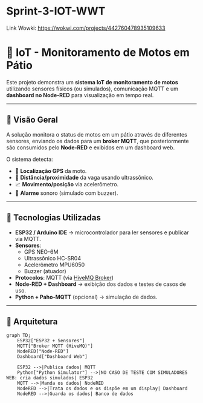 # Sprint-3-IOT-WWT
Link Wowki: https://wokwi.com/projects/442760478935109633

# 🚀 IoT - Monitoramento de Motos em Pátio

Este projeto demonstra um **sistema IoT de monitoramento de motos** utilizando sensores físicos (ou simulados), comunicação MQTT e um **dashboard no Node-RED** para visualização em tempo real.

---

## 📖 Visão Geral
A solução monitora o status de motos em um pátio através de diferentes sensores, enviando os dados para um **broker MQTT**, que posteriormente são consumidos pelo **Node-RED** e exibidos em um dashboard web.

O sistema detecta:
- 📍 **Localização GPS** da moto.  
- 📏 **Distância/proximidade** da vaga usando ultrassônico.  
- 📈 **Movimento/posição** via acelerômetro.  
- 🚨 **Alarme** sonoro (simulado com buzzer).  

---

## 🔧 Tecnologias Utilizadas
- **ESP32 / Arduino IDE** → microcontrolador para ler sensores e publicar via MQTT.  
- **Sensores**:
  - GPS NEO-6M
  - Ultrassônico HC-SR04
  - Acelerômetro MPU6050
  - Buzzer (atuador)
- **Protocolos**: MQTT (via [HiveMQ Broker](https://www.hivemq.com/public-mqtt-broker/))  
- **Node-RED + Dashboard** → exibição dos dados e testes de casos de uso.  
- **Python + Paho-MQTT** (opcional) → simulação de dados.  

---

## 📡 Arquitetura
```mermaid
graph TD;
    ESP32["ESP32 + Sensores"]
    MQTT["Broker MQTT (HiveMQ)"]
    NodeRED["Node-RED"]
    Dashboard["Dashboard Web"]

    ESP32 -->|Publica dados| MQTT
    Python["Python Simulator"] -->|NO CASO DE TESTE COM SIMULADORES WEB: cria dados simulados| ESP32
    MQTT -->|Manda os dados| NodeRED
    NodeRED -->|Trata os dados e os dispõe em um display| Dashboard
    NodeRED -->|Guarda os dados| Banco de dados
